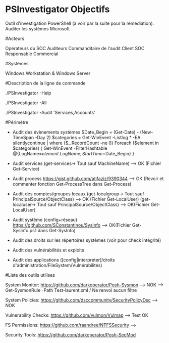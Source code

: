 # PSInvestigator Objectifs
Outil d'investigation PowerShell (à voir par la suite pour la remédiation).
Auditer les systèmes Microsoft


#Acteurs

Opérateurs du SOC
Auditeurs
Commanditaire de l'audit
Client SOC
Responsable Commercial


#Systèmes

Windows Workstation & Windows Server

#Description de la ligne de commande

./PSInvestigator -Help

./PSInvestigator -All

./PSInvestigator -Audit 'Services,Accounts'


#Périmètre

- Audit des évènements systèmes
$Date_Begin = (Get-Date) - (New-TimeSpan -Day 2)
$categories = Get-WinEvent -Listlog * -EA silentlycontinue | where {$_.RecordCount -ne 0}
Foreach ($element in $categories)
{
 Get-WinEvent -FilterHashtable @{LogName=$element.LogName; StartTime=$Date_Begin}
}

- Audit services
(get-services-> Tout sauf MachineName) --> OK (Fichier Get-Service)

- Audit process
https://gist.github.com/atifaziz/9390344 --> OK (Revoir et commenter fonction Get-ProcessTree dans Get-Process)

- Audit des comptes/groupes locaux 
(get-localgroup-> Tout sauf PrincipalSource/ObjectClass) --> OK (Fichier Get-LocalUser)
(get-localuser-> Tout sauf PrincipalSource/ObjectClass) --> OK(Fichier Get-LocalUser)

- Audit système (config+réseau)
https://github.com/SConstantinou/SysInfo --> OK(Fichier Get-SysInfo.ps1 dans Get-SysInfo)


- Audit des droits sur les répertoires systèmes (voir pour check intégrité)

- Audit des vulnérabilités et exploits

- Audit des applications ([config|interpreter]/droits d'administration/FileSystem/Vulnérabilités)



#Liste des outils utilises

System Monitor: https://github.com/darkoperator/Posh-Sysmon --> NOK --> Get-SysmonRule -Path Test-laurent.xml / Ne renvoi aucun filtre

System Policies: https://github.com/dsccommunity/SecurityPolicyDsc --> NOK

Vulnerability Checks: https://github.com/vulmon/Vulmap --> Test OK

FS Permissions: https://github.com/raandree/NTFSSecurity --> 

Security Tools: https://github.com/darkoperator/Posh-SecMod
